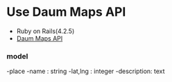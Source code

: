 Use Daum Maps API
===


- Ruby on Rails(4.2.5)
- [Daum Maps API](http://apis.map.daum.net/web/documentation/)

### model
-place
    -name : string
    -lat,lng : integer
    -description: text
    
